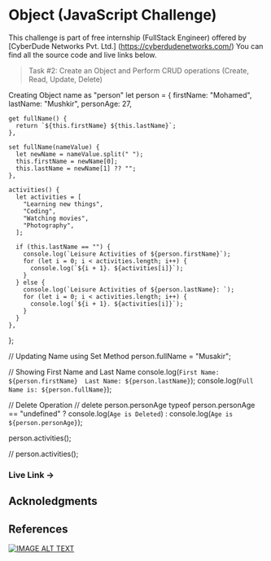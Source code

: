 # Object (JavaScript Challenge)

This challenge is part of free internship (FullStack Engineer) offered by [CyberDude Networks Pvt. Ltd.] (https://cyberdudenetworks.com/) You can find all the source code and live links below.


> Task #2: Create an Object and Perform CRUD operations (Create, Read, Update, Delete)
<!-- JavaScript Code -->
Creating Object name as "person"
let person = {
    firstName: "Mohamed",
    lastName: "Mushkir",
    personAge: 27,
  
  <!-- Getter method -->
    get fullName() {
      return `${this.firstName} ${this.lastName}`;
    },
  
  <!-- Setter method -->
    set fullName(nameValue) {
      let newName = nameValue.split(" ");
      this.firstName = newName[0];
      this.lastName = newName[1] ?? "";
    },
  
    activities() {
      let activities = [
        "Learning new things",
        "Coding",
        "Watching movies",
        "Photography",
      ];
  
      if (this.lastName == "") {
        console.log(`Leisure Activities of ${person.firstName}`);
        for (let i = 0; i < activities.length; i++) {
          console.log(`${i + 1}. ${activities[i]}`);
        }
      } else {
        console.log(`Leisure Activities of ${person.lastName}: `);
        for (let i = 0; i < activities.length; i++) {
          console.log(`${i + 1}. ${activities[i]}`);
        }
      }
    },
  };
  
  // Updating Name using Set Method
  person.fullName = "Musakir";
  
  // Showing First Name and Last Name
  console.log(`First Name: ${person.firstName} 
  Last Name: ${person.lastName}`);
  console.log(`Full Name is: ${person.fullName}`);
  
  // Delete Operation
  // delete person.personAge
  typeof person.personAge == "undefined" ? console.log(`Age is Deleted`) : console.log(`Age is ${person.personAge}`);
  
  person.activities();
  
  // person.activities();
  




### Live Link ->
<!-- Deploy and put the link -->

## Acknoledgments

## References

[![IMAGE ALT TEXT](http://img.youtube.com/vi/xG5IUyZvbDk&list=PL73Obo20O_7ihsIM5K-hHYPrcqkkdQcLa&index=29/0.jpg)](http://www.youtube.com/watch?v=xG5IUyZvbDk&list=PL73Obo20O_7ihsIM5K-hHYPrcqkkdQcLa&index=29 "JavaScript Switch-case (With Examples) )")